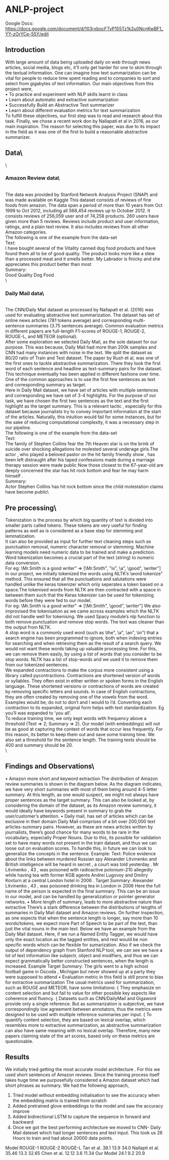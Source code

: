 # ANLP-project

Google Docs:
https://docs.google.com/document/d/103rxbocFTvP155Tz1k2u0NcnKwBF1_YY-zOrYCe-55Y/edit

## Introduction

With large amount of data being uploaded daily on web through news articles, social
media, blogs etc, it’ll only get harder for one to skim through the textual information. One can
imagine how text summarization can be vital for people to reduce time spent reading and to companies to sort and select from gigabytes of text information. Our main objectives from this project
were,\
• To practice and experiment with NLP skills learnt in class\
• Learn about automatic and extractive summarization\
• Successfully Build an Abstractive Text summarizer\
• Learn about different evaluation metrics for text summarization\
To fulfill these objectives, our first step was to read and research about this task. Finally,
we chose a recent work don by Nallapati et al in 2016, as our main inspiration. The reason for
selecting this paper, was due to its impact in the field as it was one of the first to build a reasonable abstractive summarizer.

## Data\
\
### Amazon Review data\
\
The data was provided by Stanford Network Analysis Project (SNAP) and was made available on
Kaggle This dataset consists of reviews of fine foods from amazon. The data span a period of more
than 10 years from Oct 1999 to Oct 2012, including all 568,454 reviews up to October 2012. It
consists reviews of 256,059 user and of 74,258 products. 260 users have given more than 5 reviews.
Reviews include product and user information, ratings, and a plain text review. It also includes
reviews from all other Amazon categories.\
The following is one of the example from the data-set\
Text:\
I have bought several of the Vitality canned dog food products and have found them all to be
of good quality. The product looks more like a stew than a processed meat and it smells better.
My Labrador is finicky and she appreciates this product better than most\
Summary:\
Good Quality Dog Food\
\
### Daily Mail data\
\
The CNN/Daily Mail dataset as processed by Nallapati et al. (2016) was used for evaluating
abstractive text summarization. The dataset has set of online news articles (781 tokens average)
and corresponding multi-sentence summaries (3.75 sentences average). Common evaluation metrics
in different papers are full-length F1-scores of ROUGE-1, ROUGE-2, ROUGE-L, and METEOR
(optional).\
After some exploration we selected Daily Mail, as the sole dataset for our purpose. This was because, Daily Mail had more than 200k samples and CNN had many instances with noise in the
text. We split the dataset as 80/20 ratio of Train and Test dataset.
The paper by Rush et al, was one of the first ones to tackle abstractive summarization. There they
took the first word of each sentence and headline as text-summary pairs for the dataset. This technique eventually has been applied in different fashions over time. One of the common approaches
is to use the first few sentences as text and corresponding summary as target.\
Here in Daily Mail dataset, we have set of articles with multiple sentences and corresponding we
have set of 3-4 highlights. For the purpose of our task, we have chosen the first two sentences as
the text and the first highlight as the target summary. This is a relevant tactic , especially for
this dataset because journalists try to convey important information at the start of the articles.
Naturally, this intuition would fail for some instances, but for the sake of reducing computational
complexity, it was a necessary step in our pipeline.\
The following is one of the example from the data-set\
Text:\
The family of Stephen Collins fear the 7th Heaven star is on the brink of suicide over shocking
allegations he molested several underage girls.The actor , who played a beloved pastor on the hit
family friendly show , has been left distraught after his taped confessions made during a marriage
therapy session were made public Now those closest to the 67-year-old are deeply concerned the
star has hit rock bottom and fear he may harm himself .\
Summary:\
Actor Stephen Collins has hit rock bottom since the child molestation claims have become
public\

## Pre processing\

Tokenization is the process by which big quantity of text is divided into smaller parts called tokens.
These tokens are very useful for finding patterns as well as is considered as a base step for stemming
and lemmatization.\
It can also be provided as input for further text cleaning steps such as punctuation removal,
numeric character removal or stemming. Machine learning models need numeric data to be trained
and make a prediction. Word tokenization becomes a crucial part of the text (string) to numeric
data conversion.\
For eg: \Mr.Smith is a good writer" => [\Mr.Smith", "is", \a", \good", \writer"]
In our project, we initially tokenized the words using NLTK’s \word tokenize" method. This
ensured that all the punctuations and salutations were handled unlike the keras tokenizer which
only seperates a token based on a space.The tokenised words from NLTK are then contracted with
a space in between them such that the Keras tokenizer can be used for tokenizing words before
they were fed to our model.\
For eg: \Mr.Smith is a good writer" => [\Mr.Smith", \good", \writer"]
We also improvised the tokenisation as we came across examples which the NLTK did not
handle well for tokenising. We used Spacy module’s nlp function to both remove punctuation and
remove stop words. The text was cleaner than the output from NLTK.\
A stop word is a commonly used word (such as \the", \a", \an", \in") that a search engine has
been programmed to ignore, both when indexing entries for searching and when retrieving them as
the result of a search query. We would not want these words taking up valuable processing time.
For this, we can remove them easily, by using a list of words that you consider to be stop words.
NLTK has a list of stop-words and we used it to remove them from our tokenized sentences.\
We expanded contractions to make the corpus more consistent using a library called pycontractions. Contractions are shortened version of words or syllables. They often exist in either written
or spoken forms in the English language. These shortened versions or contractions of words are
created by removing specific letters and sounds. In case of English contractions, they are often created by removing one of the vowels from the word. Examples would be, do not to don’t and I would
to I’d. Converting each contraction to its expanded, original form helps with text standardization.
Eg you’ll was expanded to ’you all’.\
To reduce training time, we only kept words with frequency above a threshold (Text => 2;
Summary => 2). Our model (with embeddings) will not be as good at capturing the context
of words that occur less frequently. For this reason, its better to keep them out and save some
training time. We also set a threshold for the sentence length. The training texts should be 400
and summary should be 20.\
\
## Findings and Observations\

• Amazon more short and keyword extraction
The distribution of Amazon review summaries is shown in the diagram below. As the diagram
indicates, we have very short summaries with most of them being around 4-5 letter summary.
At this length, as one would suspect, we might not always have proper sentences as the
target summary. This can also be looked at, by considering the domain of the dataset, as
its Amazon review summary, it would ideally have keywords present in summary to grab the
user/customer’s attention.
• Daily mail, has set of articles which can be exclusive in their domain
Daily Mail comprises of a bit over 200,000 text articles-summary pairs. However, as these
are news articles written by journalists, there’s good chance for many words to be rare in the
vocabulary, especially Proper Nouns. Due to this, its possible for validation set to have many
words not present in the train dataset, and thus we can loose out on evaluation scores. To
handle this, in future we can look to generalize the concepts in the sentence.
Example:
Text: Police evidence about the links between murdered Russian spy Alexander Litvinenko
and British intelligence will be heard in secret , a court was told yesterday . Mr Litvinenko ,
43 , was poisoned with radioactive polonium-210 allegedly while having tea with former KGB
agents Andrei Lugovoy and Dmitry Kovturn at a central London hotel in 2006 .
Target Summary: Alexander Litvinenko , 43 , was poisoned drinking tea in London in 2006
Here the full name of the person is expected in the final summary. This can be an issue in
our model, and can be handled by generalization or pointer generator networks.
• More length of summary, leads to more abstractive nature than extractive
There’s a stark difference between the distributions of lengths of summaries in Daily Mail
dataset and Amazon reviews. On further inspection, as one expects that when the sentence
length is longer, say more than 10 words/tokens, we expect more Part of Speech to be part
of the text, than just the vital nouns in the main text. Below we have an example from the
Daily Mail dataset. Here, if we run a Named Entity Tagger, we would have only the exact
location as the tagged entities, and rest would be non specific words which can be flexible for
sumarization. Also if we check the output of dependency graph from Stanford NLP tool, we
can see we have a lot of text information like subjectr, object and modifiers, and thus we can
expect grammatically better constructed sentences, when the length is increased.
Example Target Summary: The girls went to a high school football game in Oscoda ,
Michigan but never showed up at a party they were supposed to attend
• Evaluation metric in this field is still prone to bias for extractive summarization
The usual metrics used for summarization, such as ROUGE and METEOR, have some limitations:
{ They emphasize on content selection and but fail to value for other possible key aspects
like coherence and fluency.
{ Datasets such as CNN/DailyMail and Gigaword provide only a single reference. But as
summarization is subjective, we have correspondingly low agreement between annotators, thus the metrics were designed to be used with multiple reference summaries per
input.
{ To quantify content selection, they are based on lexical overlap, which resembles more
to extractive summarization, as abstractive summarization can also have same meaning
with no lexical overlap.
Therefore, many new papers claiming state of the art scores, based only on these metrics are questionable.

## Results
We initially tried getting the most accurate model architecture . For this we used short sentences
of Amazon reviews. Since the training process itself takes huge time we purposefully considered a
Amazon dataset which had short phrases as summary.
We had the following approach,
1. Tried model without embedding initialisation to see the accuracy when the embedding matrix
is trained from scratch
2. Added pretrained glove embeddings to the model and saw the accuracy improve
3. Added bidirectional LSTM to capture the sequence in forward and backward
4. Once we got the best performing architecture we moved to CNN- Daily Mail dateset which
had longer sentences and text input. This took us 26 Hours to train and had about 20000
data points.


Model               ROUGE-1 ROUGE-2 ROUGE-L
Tan et al.          38.1    13.9    34.0
Nallapti et al.     35.46   13.3    32.65
Chen et al.         12.12   3.6     11.34
Our Model           24.1    9.2     20.9
